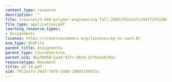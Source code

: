 ```yaml
---
content_type: resource
description: ''
file: /courses/3-064-polymer-engineering-fall-2003/f912e1fc24477d751d8820841135821c_p5_14.pdf
file_type: application/pdf
learning_resource_types:
- Assignments
license: https://creativecommons.org/licenses/by-nc-sa/4.0/
ocw_type: OCWFile
parent_title: Assignments
parent_type: CourseSection
parent_uid: 9baf0d58-5a43-92fc-8bc8-3cf6ea26291c
resourcetype: Document
title: p5_14.pdf
uid: f912e1fc-2447-7d75-1d88-20841135821c
---
```

